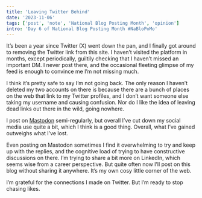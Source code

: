 ```yaml
---
title: 'Leaving Twitter Behind'
date: '2023-11-06'
tags: ['post', 'note', 'National Blog Posting Month', 'opinion']
intro: 'Day 6 of National Blog Posting Month #NaBloPoMo'
---
```


It’s been a year since Twitter (X) went down the pan, and I finally got around to removing the Twitter link from this site. I haven’t visited the platform in months, except periodically, guiltily checking that I haven’t missed an important DM. I never post there, and the occasional fleeting glimpse of my feed is enough to convince me I’m not missing much.

I think it’s pretty safe to say I’m not going back. The only reason I haven’t deleted my two accounts on there is because there are a bunch of places on the web that link to my Twitter profiles, and I don’t want someone else taking my username and causing confusion. Nor do I like the idea of leaving dead links out there in the wild, going nowhere.

I post on [Mastodon](https://front-end.social/@michelle) semi-regularly, but overall I’ve cut down my social media use quite a bit, which I think is a good thing. Overall, what I’ve gained outweighs what I’ve lost.

Even posting on Mastodon sometimes I find it overwhelming to try and keep up with the replies, and the cognitive load of trying to have constructive discussions on there. I’m trying to share a bit more on LinkedIn, which seems wise from a career perspective. But quite often now I’ll post on this blog without sharing it anywhere. It’s my own cosy little corner of the web.

I’m grateful for the connections I made on Twitter. But I’m ready to stop chasing likes.
